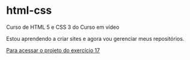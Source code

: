 # html-css
 Curso de HTML 5 e CSS 3 do Curso em vídeo

Estou aprendendo a criar sites e agora vou gerenciar meus repositórios.

<p><a href="https://phaionner.github.io/projeto-android/" target="_blank">Para acessar o projeto do exercício 17</P>